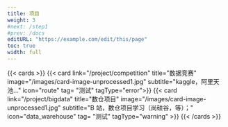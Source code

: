 ```yaml
---
title: 项目
weight: 3
#next: /step1
#prev: /docs
editURL: "https://example.com/edit/this/page"
toc: true
width: full
---
```





{{< cards >}}
  {{< card link="/project/competition" title="数据竞赛" image="/images/card-image-unprocessed1.jpg" subtitle="kaggle，阿里天池..." icon="route" tag= "测试" tagType="error">}}
  {{< card link="/project/bigdata" title="数仓项目" image="/images/card-image-unprocessed1.jpg" subtitle="B 站，数仓项目学习（尚硅谷，等）；" icon="data_warehouse" tag= "测试" tagType="warning" >}}
{{< /cards >}}



  